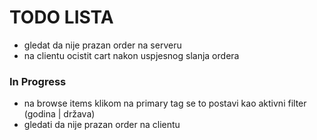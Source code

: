 # TODO LISTA

- gledat da nije prazan order na serveru
- na clientu ocistit cart nakon uspjesnog slanja ordera

### In Progress

- na browse items klikom na primary tag se to postavi kao aktivni filter (godina | država)
- gledati da nije prazan order na clientu
